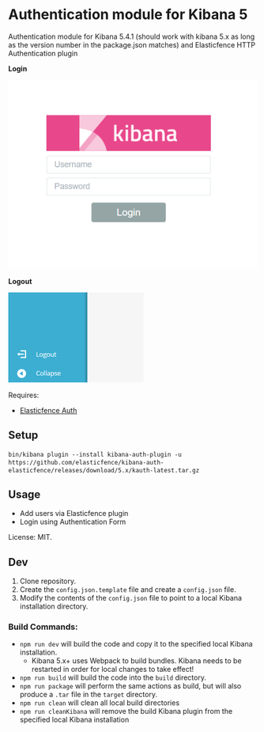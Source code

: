 Authentication module for Kibana 5
==================================
Authentication module for Kibana 5.4.1 (should work with kibana 5.x as long as the version number in the package.json matches) and Elasticfence HTTP Authentication plugin

**Login**

<img src="https://raw.githubusercontent.com/ryanlutgen/kibana-auth-elasticfence/6057d8154da438db8da2064e728e338ad9a5898a/KibanaLogin.PNG"/>

**Logout**

<img src="https://raw.githubusercontent.com/ryanlutgen/kibana-auth-elasticfence/6057d8154da438db8da2064e728e338ad9a5898a/KibanaLogout.PNG"/>

Requires:

* [Elasticfence Auth](https://github.com/elasticfence/elasticsearch-http-user-auth)


## Setup
```
bin/kibana plugin --install kibana-auth-plugin -u https://github.com/elasticfence/kibana-auth-elasticfence/releases/download/5.x/kauth-latest.tar.gz
```

## Usage

* Add users via Elasticfence plugin
* Login using Authentication Form

License: MIT.

## Dev

1. Clone repository.
2. Create the `config.json.template` file and create a `config.json` file.
3. Modify the contents of the `config.json` file to point to a local Kibana installation directory.

### Build Commands:

- `npm run dev` will build the code and copy it to the specified local Kibana installation.
    - Kibana 5.x+ uses Webpack to build bundles.  Kibana needs to be restarted in order for local changes to take effect!
- `npm run build` will build the code into the `build` directory.
- `npm run package` will perform the same actions as build, but will also produce a `.tar` file in the `target` directory.
- `npm run clean` will clean all local build directories
- `npm run cleanKibana` will remove the build Kibana plugin from the specified local Kibana installation
